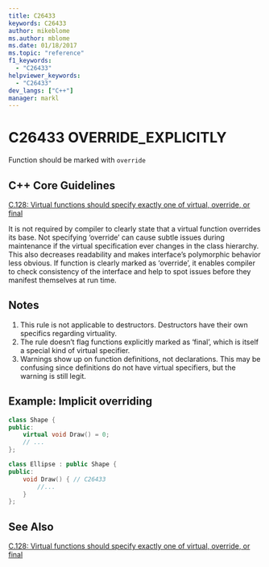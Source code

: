 ```yaml
---
title: C26433
keywords: C26433
author: mikeblome
ms.author: mblome
ms.date: 01/18/2017
ms.topic: "reference"
f1_keywords:
  - "C26433"
helpviewer_keywords:
  - "C26433"
dev_langs: ["C++"]
manager: markl
---
```

# C26433 OVERRIDE_EXPLICITLY

Function should be marked with `override`

## C++ Core Guidelines

[C.128: Virtual functions should specify exactly one of virtual, override, or final](https://github.com/isocpp/CppCoreGuidelines/blob/master/CppCoreGuidelines.md)

It is not required by compiler to clearly state that a virtual function overrides its base. Not specifying ‘override’ can cause subtle issues during maintenance if the virtual specification ever changes in the class hierarchy. This also decreases readability and makes interface’s polymorphic behavior less obvious. If function is clearly marked as ‘override’, it enables compiler to check consistency of the interface and help to spot issues before they manifest themselves at run time.

## Notes

1. This rule is not applicable to destructors. Destructors have their own specifics regarding virtuality.
1. The rule doesn’t flag functions explicitly marked as ‘final’, which is itself a special kind of virtual specifier.
1. Warnings show up on function definitions, not declarations. This may be confusing since definitions do not have virtual specifiers, but the warning is still legit.

## Example:  Implicit overriding

```cpp
class Shape {
public:
    virtual void Draw() = 0;
    // ...
};

class Ellipse : public Shape {
public:
    void Draw() { // C26433
        //...
    }
};
```

## See Also

[C.128: Virtual functions should specify exactly one of virtual, override, or final](https://github.com/isocpp/CppCoreGuidelines/blob/master/CppCoreGuidelines.md)
